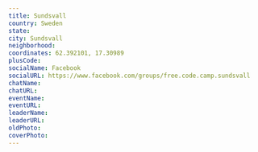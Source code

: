```yaml
---
title: Sundsvall
country: Sweden
state: 
city: Sundsvall
neighborhood: 
coordinates: 62.392101, 17.30989
plusCode:
socialName: Facebook
socialURL: https://www.facebook.com/groups/free.code.camp.sundsvall
chatName:
chatURL:
eventName:
eventURL:
leaderName:
leaderURL:
oldPhoto: 
coverPhoto:
---
```


